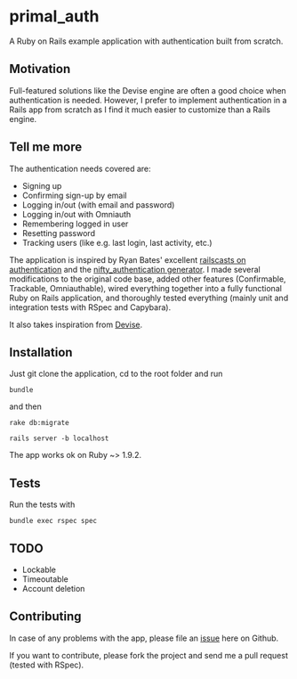# primal_auth

A Ruby on Rails example application with authentication built from scratch.


## Motivation

Full-featured solutions like the Devise engine are often a good choice when authentication is needed. However, I prefer to implement authentication in a Rails app from scratch as I find it much easier to customize than a Rails engine.


## Tell me more

The authentication needs covered are:

* Signing up
* Confirming sign-up by email
* Logging in/out (with email and password)
* Logging in/out with Omniauth
* Remembering logged in user
* Resetting password
* Tracking users (like e.g. last login, last activity, etc.)


The application is inspired by Ryan Bates' excellent [railscasts on authentication](http://asciicasts.com/tags/authentication) and the [nifty_authentication generator](https://github.com/ryanb/nifty-generators/blob/master/rails_generators/nifty_authentication/USAGE). I made several modifications to the original code base, added other features (Confirmable, Trackable, Omniauthable), wired everything together into a fully functional Ruby on Rails application, and thoroughly tested everything (mainly unit and integration tests with RSpec and Capybara).

It also takes inspiration from [Devise](https://github.com/plataformatec/devise).


## Installation

Just git clone the application, cd to the root folder and run

    bundle

and then

    rake db:migrate

    rails server -b localhost


The app works ok on Ruby ~> 1.9.2.


## Tests

Run the tests with

    bundle exec rspec spec


## TODO

* Lockable
* Timeoutable
* Account deletion


## Contributing

In case of any problems with the app, please file an [issue](https://github.com/maprihoda/primal_auth/issues) here on Github.

If you want to contribute, please fork the project and send me a pull request (tested with RSpec).

